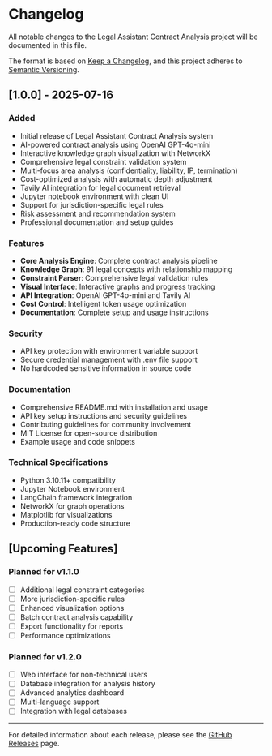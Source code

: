 # Changelog

All notable changes to the Legal Assistant Contract Analysis project will be documented in this file.

The format is based on [Keep a Changelog](https://keepachangelog.com/en/1.0.0/),
and this project adheres to [Semantic Versioning](https://semver.org/spec/v2.0.0.html).

## [1.0.0] - 2025-07-16

### Added
- Initial release of Legal Assistant Contract Analysis system
- AI-powered contract analysis using OpenAI GPT-4o-mini
- Interactive knowledge graph visualization with NetworkX
- Comprehensive legal constraint validation system
- Multi-focus area analysis (confidentiality, liability, IP, termination)
- Cost-optimized analysis with automatic depth adjustment
- Tavily AI integration for legal document retrieval
- Jupyter notebook environment with clean UI
- Support for jurisdiction-specific legal rules
- Risk assessment and recommendation system
- Professional documentation and setup guides

### Features
- **Core Analysis Engine**: Complete contract analysis pipeline
- **Knowledge Graph**: 91 legal concepts with relationship mapping
- **Constraint Parser**: Comprehensive legal validation rules
- **Visual Interface**: Interactive graphs and progress tracking
- **API Integration**: OpenAI GPT-4o-mini and Tavily AI
- **Cost Control**: Intelligent token usage optimization
- **Documentation**: Complete setup and usage instructions

### Security
- API key protection with environment variable support
- Secure credential management with .env file support
- No hardcoded sensitive information in source code

### Documentation
- Comprehensive README.md with installation and usage
- API key setup instructions and security guidelines
- Contributing guidelines for community involvement
- MIT License for open-source distribution
- Example usage and code snippets

### Technical Specifications
- Python 3.10.11+ compatibility
- Jupyter Notebook environment
- LangChain framework integration
- NetworkX for graph operations
- Matplotlib for visualizations
- Production-ready code structure

## [Upcoming Features]

### Planned for v1.1.0
- [ ] Additional legal constraint categories
- [ ] More jurisdiction-specific rules
- [ ] Enhanced visualization options
- [ ] Batch contract analysis capability
- [ ] Export functionality for reports
- [ ] Performance optimizations

### Planned for v1.2.0
- [ ] Web interface for non-technical users
- [ ] Database integration for analysis history
- [ ] Advanced analytics dashboard
- [ ] Multi-language support
- [ ] Integration with legal databases

---

For detailed information about each release, please see the [GitHub Releases](https://github.com/yourusername/legal-assistant-contract-analysis/releases) page.
